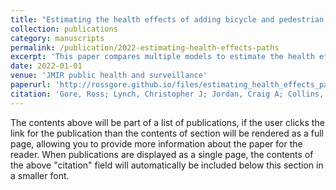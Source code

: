 ```yaml
---
title: "Estimating the health effects of adding bicycle and pedestrian paths at the census tract level: multiple model comparison"
collection: publications
category: manuscripts
permalink: /publication/2022-estimating-health-effects-paths
excerpt: 'This paper compares multiple models to estimate the health effects of adding bicycle and pedestrian paths at the census tract level.'
date: 2022-01-01
venue: 'JMIR public health and surveillance'
paperurl: 'http://rossgore.github.io/files/estimating_health_effects_paths.pdf'
citation: 'Gore, Ross; Lynch, Christopher J; Jordan, Craig A; Collins, Andrew; Robinson, R Michael; Fuller, Gabrielle; Ames, Pearson; Keerthi, Prateek; Kandukuri, Yash. (2022). "Estimating the health effects of adding bicycle and pedestrian paths at the census tract level: multiple model comparison." <i>JMIR public health and surveillance</i>. 8(8), e37379.'
---
```

The contents above will be part of a list of publications, if the user clicks the link for the publication than the contents of section will be rendered as a full page, allowing you to provide more information about the paper for the reader. When publications are displayed as a single page, the contents of the above "citation" field will automatically be included below this section in a smaller font.